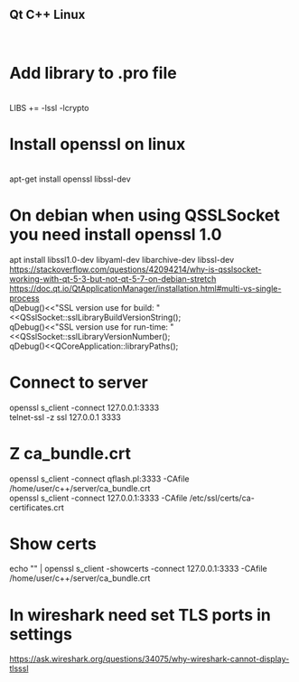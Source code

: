 ## Qt C++ Linux

<br>

# Add library to .pro file
<br>LIBS += -lssl -lcrypto


# Install openssl on linux
<br> apt-get install openssl libssl-dev 

# On debian when using QSSLSocket you need install openssl 1.0 
apt install libssl1.0-dev libyaml-dev libarchive-dev libssl-dev
<br> https://stackoverflow.com/questions/42094214/why-is-qsslsocket-working-with-qt-5-3-but-not-qt-5-7-on-debian-stretch
<br>https://doc.qt.io/QtApplicationManager/installation.html#multi-vs-single-process
<br>qDebug()<<"SSL version use for build: "<<QSslSocket::sslLibraryBuildVersionString();
<br>qDebug()<<"SSL version use for run-time: "<<QSslSocket::sslLibraryVersionNumber();
<br>qDebug()<<QCoreApplication::libraryPaths();

# Connect to server
openssl s_client -connect 127.0.0.1:3333
<br>telnet-ssl -z ssl 127.0.0.1 3333

# Z ca_bundle.crt
openssl s_client -connect qflash.pl:3333 -CAfile /home/user/c++/server/ca_bundle.crt
<br>openssl s_client -connect 127.0.0.1:3333 -CAfile /etc/ssl/certs/ca-certificates.crt

# Show certs
echo "" | openssl s_client -showcerts -connect 127.0.0.1:3333 -CAfile /home/user/c++/server/ca_bundle.crt

# In wireshark need set TLS ports in settings
https://ask.wireshark.org/questions/34075/why-wireshark-cannot-display-tlsssl
